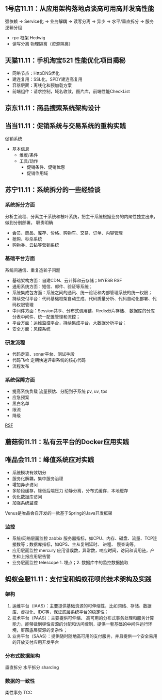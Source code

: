 ## 1号店11.11：从应用架构落地点谈高可用高并发高性能

强依赖 -> Service化 -> 业务解耦 -> 读写分离 -> 异步 -> 水平/垂直拆分 -> 服务逻辑分组

* rpc 框架 Hedwig
* 读写分离 物理隔离（资源隔离）

## 天猫11.11：手机淘宝521 性能优化项目揭秘

* 网络节点：HttpDNS优化
* 建连复用：SSL化，SPDY建连高复用
* 容器层面：离线化和预加载方案
* 前端组件：请求控制，域名收敛，图片库，前端性能CheckList

## 京东11.11：商品搜索系统架构设计

## 当当11.11：促销系统与交易系统的重构实践
促销系统
* 基本信息
  * 维度/条件
  * 工具/动作
    * 促销条件、促销优惠
    * 促销作用域

## 苏宁11.11：系统拆分的一些经验谈

### 系统拆分方面
分析主流程、分离主干系统和枝叶系统，把主干系统根据业务的内聚性独立出来，做到分别部署。
职责明确

* 会员、商品、库存、价格、购物车、交易、订单、内容管理
* 抢购、秒杀系统
* 购物券、云钻等营销系统

### 基础平台方面
系统间通信、重复造轮子问题

* 基础架构方面：自建CDN、云计算和云存储；MYESB RSF
* 通用系统方面：短信、邮件、验证等系统；
* 系统集成包方面：系统之间的通讯、统一验证和内部管理系统的统一权限；
* 持续交付平台：代码基础框架自动生成、代码质量分析、代码自动化部署、代码权限管理
* 中间件方面：Session共享、分布式调用链、Redis分片存储、 数据库的分库分表中间件、统一配置管理和流控；
* 平台方面：运维监控平台，持续集成平台，大数据分析平台；
* 安全方面：风控系统

### 研发流程

* 代码走查、sonar平台、测试手段
* 代码飞检 定期快速评审系统的核心代码
* 流程发布

### 系统保障方面
* 提高系统负载 流量预估、分配到子系统 pv, uv, tps
* 应急预案
* 黑白名单
* 限流
* 降级

[RSF](https://baijiahao.baidu.com/s?id=1596271852683055173&wfr=spider&for=pc)

## 蘑菇街11.11：私有云平台的Docker应用实践

## 唯品会11.11：峰值系统应对实践

* 系统模块有效切分
* 服务化解耦，集中服务治理
* 增加异步访问
* 多阶段缓存，降低后端压力 动静分离，分布式缓存，本地缓存
* 优化数据库访问
* 加强系统监控

Venus是唯品会自开发的一款基于Spring的Java开发框架

### 监控
* 系统/网络层面监控 zabbix 服务器指标，如CPU、内存、磁盘、流量、TCP连接数等；数据库指标，如QPS、主从复制延时、 进程、 慢查询等。
* 应用层面监控 mercury 应用错误数，异常数，响应时间，访问和调用链，产生和上报应用层告警
* 业务层面监控 telescope 1. 埋点；2. 数据库中的监控数据抽取

## 蚂蚁金服11.11：支付宝和蚂蚁花呗的技术架构及实践

### 架构
1. 运维平台（IAAS）：主要提供基础资源的可伸缩性，比如网络、存储、数据库、虚拟化、IDC等，保证底层系统平台的稳定性；
2. 技术平台（PAAS）：主要提供可伸缩、 高可用的分布式事务处理和服务计算能力，能够做到弹性资源的分配和访问控制，提供一套基础的中间件运行环境，屏蔽底层资源的复杂性；
3. 业务平台（SAAS）：提供随时随地高可用的支付服务，并且提供一个安全易用的开放支付应用开发平台

### 分布式数据架构

垂直拆分
水平拆分 sharding

### 数据的一致性

柔性事务 TCC